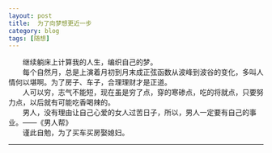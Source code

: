 ```yaml
---
layout: post  
title:  为了向梦想更近一步
category: blog  
tags: [随想]  
---
```

&emsp;&emsp;继续躺床上计算我的人生，编织自己的梦。  
&emsp;&emsp;每个自然月，总是上演着月初到月末成正弦函数从波峰到波谷的变化，多叫人情何以堪啊。为了房子、车子，合理理财才是正道。  
&emsp;&emsp;人可以穷，志气不能短，现在虽是穷了点，穿的寒碜点，吃的将就点，只要努力点，以后就有可能吃香喝辣的。  
&emsp;&emsp;男人，没有理由让自己心爱的女人过苦日子，所以，男人一定要有自己的事业。——《男人帮》  
&emsp;&emsp;谨此自勉，为了买车买房娶媳妇。  
- - -
